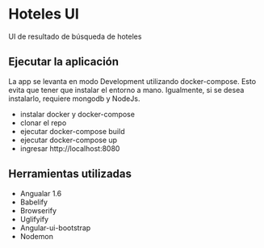 # Hoteles UI
UI de resultado de búsqueda de hoteles

## Ejecutar la aplicación
La app se levanta en modo Development utilizando docker-compose. Esto evita que tener que instalar el entorno a mano. Igualmente, si se desea instalarlo, requiere mongodb y NodeJs.
* instalar docker y docker-compose
* clonar el repo
* ejecutar docker-compose build
* ejecutar docker-compose up
* ingresar http://localhost:8080

## Herramientas utilizadas
* Angualar 1.6
* Babelify
* Browserify
* Uglifyify
* Angular-ui-bootstrap
* Nodemon
